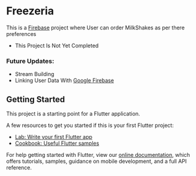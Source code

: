# Freezeria

This is a [Firebase](https://firebase.google.com/) project where User can order MilkShakes as per there preferences

- This Project Is Not Yet Completed

### Future Updates:

- Stream Building
- Linking User Data With [Google Firebase](https://console.firebase.google.com/u/0/)

## Getting Started

This project is a starting point for a Flutter application.

A few resources to get you started if this is your first Flutter project:

- [Lab: Write your first Flutter app](https://flutter.dev/docs/get-started/codelab)
- [Cookbook: Useful Flutter samples](https://flutter.dev/docs/cookbook)

For help getting started with Flutter, view our
[online documentation](https://flutter.dev/docs), which offers tutorials,
samples, guidance on mobile development, and a full API reference.
